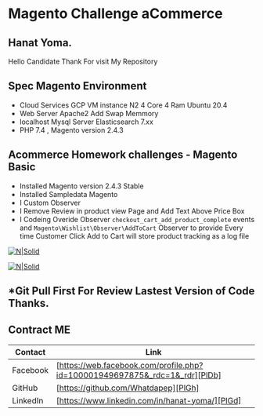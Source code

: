 # Magento Challenge aCommerce
## Hanat Yoma.

Hello Candidate Thank For visit My Repository 

## Spec Magento Environment
- Cloud Services GCP VM instance N2 4 Core 4 Ram Ubuntu 20.4
- Web Server Apache2 Add Swap Memmory
- localhost Mysql Server Elasticsearch 7.xx 
- PHP 7.4 , Magento version 2.4.3

## Acommerce Homework challenges - Magento Basic
- Installed Magento version 2.4.3 Stable
- Installed Sampledata Magento
- I Custom Observer 
- I Remove Review in product view Page and Add Text Above Price Box
- I Codeing Overide Observer  `checkout_cart_add_product_complete` events and `Magento\Wishlist\Observer\AddToCart` Observer to provide Every time Customer Click  Add to Cart  will store product tracking as a log file

[![N|Solid](http://hanatyoma.fun/media/wysiwyg/2022-06-07_1-01-51.png)](http://hanatyoma.fun/readmehanatyoma)

[![N|Solid](http://hanatyoma.fun/media/wysiwyg/2022-06-07_12-30-24.png)](http://hanatyoma.fun/readmehanatyoma)

## *Git Pull First For Review Lastest Version of Code Thanks.

## Contract ME
| Contact | Link |
| ------ | ------ |
| Facebook | [https://web.facebook.com/profile.php?id=100001949697875&_rdc=1&_rdr][PlDb] |
| GitHub | [https://github.com/Whatdapep][PlGh] |
| LinkedIn | [https://www.linkedin.com/in/hanat-yoma/][PlGd] |


   [dill]: <https://github.com/joemccann/dillinger>
   [git-repo-url]: <https://github.com/joemccann/dillinger.git>
   [john gruber]: <http://daringfireball.net>
   [df1]: <http://daringfireball.net/projects/markdown/>
   [markdown-it]: <https://github.com/markdown-it/markdown-it>
   [Ace Editor]: <http://ace.ajax.org>
   [node.js]: <http://nodejs.org>
   [Twitter Bootstrap]: <http://twitter.github.com/bootstrap/>
   [jQuery]: <http://jquery.com>
   [@tjholowaychuk]: <http://twitter.com/tjholowaychuk>
   [express]: <http://expressjs.com>
   [AngularJS]: <http://angularjs.org>
   [Gulp]: <http://gulpjs.com>

   [PlDb]: <https://web.facebook.com/profile.php?id=100001949697875&_rdc=1&_rdr>
   [PlGh]: <https://github.com/Whatdapep>
   [PlGd]: <https://www.linkedin.com/in/hanat-yoma>

